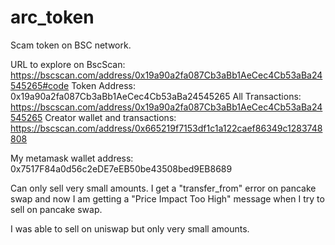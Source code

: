 # arc_token
Scam token on BSC network.

URL to explore on BscScan: https://bscscan.com/address/0x19a90a2fa087Cb3aBb1AeCec4Cb53aBa24545265#code
Token Address: 0x19a90a2fa087Cb3aBb1AeCec4Cb53aBa24545265
All Transactions: https://bscscan.com/address/0x19a90a2fa087Cb3aBb1AeCec4Cb53aBa24545265
Creator wallet and transactions: https://bscscan.com/address/0x665219f7153df1c1a122caef86349c1283748808

My metamask wallet address: 0x7517F84a0d56c2eDE7eEB50be43508bed9EB8689

Can only sell very small amounts. I get a "transfer_from" error on pancake swap and now I am getting a "Price Impact Too High" message when I try to sell on pancake swap.

I was able to sell on uniswap but only very small amounts.

